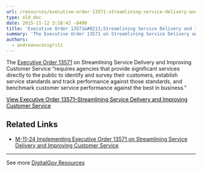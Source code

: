```yaml
---
url: /resources/executive-order-13571-streamlining-service-delivery-and-improving-customer-service/
type: old_doc
date: 2015-11-12 3:18:42 -0400
title: 'Executive Order 13571&#8211;Streamlining Service Delivery and Improving Customer Service'
summary: 'The Executive Order 13571 on Streamlining Service Delivery and Improving Customer Service &#8220;requires agencies that provide significant services directly to the public to identify and survey their customers, establish service standards and track performance against those standards, and benchmark customer service performance against the best in business.&#8221; View Executive Order 13571&#8211;Streamlining Service Delivery and Improving Customer Service'
authors:
  - andreanocesigritz
---
```


The [Executive Order 13571](https://www.whitehouse.gov/the-press-office/2011/04/27/executive-order-13571-streamlining-service-delivery-and-improving-custom) on Streamlining Service Delivery and Improving Customer Service &#8220;requires agencies that provide significant services directly to the public to identify and survey their customers, establish service standards and track performance against those standards, and benchmark customer service performance against the best in business.&#8221;

<a class="button" style="color: #000000" href="https://www.whitehouse.gov/the-press-office/2011/04/27/executive-order-13571-streamlining-service-delivery-and-improving-custom">View Executive Order 13571&#8211;Streamlining Service Delivery and Improving Customer Service</a><a><br /> </a>

## Related Links

  *  [M-11-24 Implementing Executive Order 13571 on Streamlining Service Delivery and Improving Customer Service](https://www.whitehouse.gov/sites/whitehouse.gov/files/omb/memoranda/2011/m11-24.pdf)

* * *

See more [DigitalGov Resources](https://www.WHATEVER/resources/)